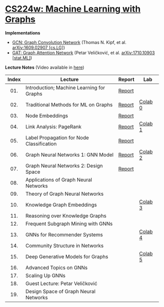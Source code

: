 # [CS224w: Machine Learning with Graphs](http://web.stanford.edu/class/cs224w/)

**Implementations**

* [GCN: Graph Convolution Network](./implementation/GCN.ipynb) (Thomas N. Kipf, et al. [arXiv:1609.02907 [cs.LG]](https://arxiv.org/abs/1609.02907))
* [GAT: Graph Attention Network](./implementation/GAT.ipynb) (Petar Veličković, et al. [arXiv:1710.10903 [stat.ML]](https://arxiv.org/abs/1710.10903))

**Lecture Notes** (Video available in [here](https://www.youtube.com/playlist?list=PLoROMvodv4rPLKxIpqhjhPgdQy7imNkDn))

| Index | Lecture                                   | Report                                                                                                                             | Lab                                   |
|:-----:|-------------------------------------------|------------------------------------------------------------------------------------------------------------------------------------|---------------------------------------|
|  01.  | Introduction; Machine Learning for Graphs | [Report](https://dhakim.notion.site/Lecture-1-Introduction-ec3fc54d4b834a3abfc0b6c0b6dba193)                                       |                                       |
|  02.  | Traditional Methods for ML on Graphs      | [Report](https://dhakim.notion.site/Lecture-2-Traditional-Methods-for-Machine-Learning-in-Graphs-126d65a34a934c8887ba59530371bf83) | [Colab 0](./labs/CS224W_Colab0.ipynb) |
|  03.  | Node Embeddings                           | [Report](https://dhakim.notion.site/Lecture-3-Node-Embeddings-c63ac6d3422b46849b4dce9e57aa5df4)                                    |                                       |
|  04.  | Link Analysis: PageRank                   | [Report](https://dhakim.notion.site/Lecture-4-Link-Analysis-PageRank-a8b79cd2eed447e883a66da95e299b3a)                             | [Colab 1](./labs/CS224W_Colab1.ipynb) |
|  05.  | Label Propagation for Node Classification | [Report](https://dhakim.notion.site/Lecture-5-Label-Propagation-for-Node-Classification-49b2a62469c647239c40f04818939af4)          |                                       |
|  06.  | Graph Neural Networks 1: GNN Model        | [Report](https://dhakim.notion.site/Lecture-6-Graph-Neural-Networks-1-GNN-Model-9a5d84adf38f40b1b44304252147a9be)                  | [Colab 2](./labs/CS224W_Colab2.ipynb) |
|  07.  | Graph Neural Networks 2: Design Space     | [Report]()                                                                                                                         |                                       |
|  08.  | Applications of Graph Neural Networks     |                                                                                                                                    |                                       |
|  09.  | Theory of Graph Neural Networks           |                                                                                                                                    |                                       |
|  10.  | Knowledge Graph Embeddings                |                                                                                                                                    | [Colab 3](./labs/CS224W_Colab3.ipynb) |
|  11.  | Reasoning over Knowledge Graphs           |                                                                                                                                    |                                       |
|  12.  | Frequent Subgraph Mining with GNNs        |                                                                                                                                    |                                       |
|  13.  | GNNs for Recommender Systems              |                                                                                                                                    | [Colab 4](./labs/CS224W_Colab4.ipynb) |
|  14.  | Community Structure in Networks           |                                                                                                                                    |                                       |
|  15.  | Deep Generative Models for Graphs         |                                                                                                                                    | [Colab 5](./labs/CS224W_Colab5.ipynb) |
|  16.  | Advanced Topics on GNNs                   |                                                                                                                                    |                                       |
|  17.  | Scaling Up GNNs                           |                                                                                                                                    |                                       |
|  18.  | Guest Lecture: Petar Veličković           |                                                                                                                                    |                                       |
|  19.  | Design Space of Graph Neural Networks     |                                                                                                                                    |                                       |
